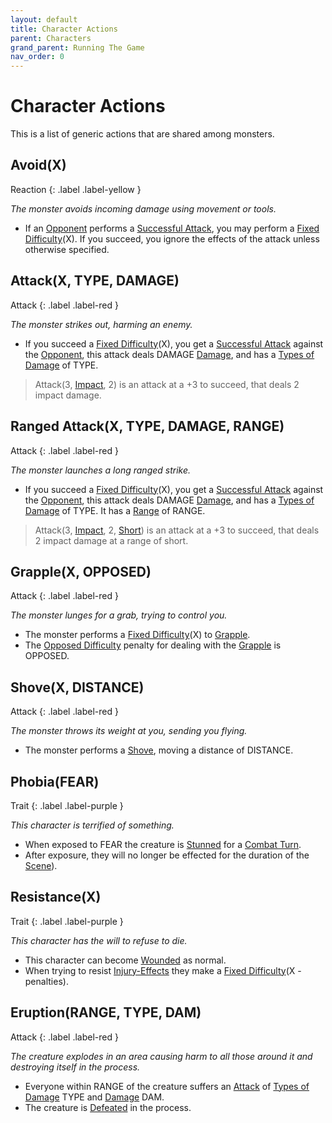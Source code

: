 ```yaml
---
layout: default
title: Character Actions
parent: Characters
grand_parent: Running The Game
nav_order: 0
---
```


# Character Actions
This is a list of generic actions that are shared among monsters.

## Avoid(X)
Reaction
{: .label .label-yellow }

*The monster avoids incoming damage using movement or tools.*

* If an [Opponent](Terminology#Opponent) performs a [Successful Attack](Terminology#Successful%20Attack), you may perform a [Fixed Difficulty](Skills#Fixed%20Difficulty)(X). If you succeed, you ignore the effects of the attack unless otherwise specified.

## Attack(X, TYPE, DAMAGE)
Attack
{: .label .label-red }

*The monster strikes out, harming an enemy.*

* If you succeed a [Fixed Difficulty](Skills#Fixed%20Difficulty)(X), you get a [Successful Attack](Terminology#Successful%20Attack) against the [Opponent](Terminology#Opponent), this attack deals DAMAGE [Damage](Terminology#Damage), and has a [Types of Damage](Injury#Types%20of%20Damage) of TYPE.

> Attack(3, [Impact](Injury#Impact), 2) is an attack at a +3 to succeed, that deals 2 impact damage.


## Ranged Attack(X, TYPE, DAMAGE, RANGE)
Attack
{: .label .label-red }

*The monster launches a long ranged strike.*

* If you succeed a [Fixed Difficulty](Skills#Fixed%20Difficulty)(X), you get a [Successful Attack](Terminology#Successful%20Attack) against the [Opponent](Terminology#Opponent), this attack deals DAMAGE [Damage](Terminology#Damage), and has a [Types of Damage](Injury#Types%20of%20Damage) of TYPE. It has a [Range](Weapons#Range) of RANGE.

> Attack(3, [Impact](Injury#Impact), 2, [Short](Movement#Short)) is an attack at a +3 to succeed, that deals 2 impact damage at a range of short.


## Grapple(X, OPPOSED)
Attack
{: .label .label-red }

*The monster lunges for a grab, trying to control you.*

* The monster performs a [Fixed Difficulty](Skills#Fixed%20Difficulty)(X) to [Grapple](Special-Combat-Actions#Grapple).
* The [Opposed Difficulty](Skills#Opposed%20Difficulty) penalty for dealing with the [Grapple](Special-Combat-Actions#Grapple) is OPPOSED.

## Shove(X, DISTANCE)
Attack
{: .label .label-red }

*The monster throws its weight at you, sending you flying.*

* The monster performs a [Shove](Special-Combat-Actions#Shove), moving a distance of DISTANCE.

## Phobia(FEAR)
Trait
{: .label .label-purple }

*This character is terrified of something.*

* When exposed to FEAR the creature is [Stunned](Effects#Stunned) for a [Combat Turn](Terminology#Combat%20Turn).
* After exposure, they will no longer be effected for the duration of the [Scene](Terminology#Scene)).

## Resistance(X)
Trait
{: .label .label-purple }

*This character has the will to refuse to die.*

* This character can become [Wounded](Effects#Wounded) as normal. 
* When trying to resist [Injury-Effects](Injury-Effects) they make a [Fixed Difficulty](Skills#Fixed%20Difficulty)(X - penalties).

## Eruption(RANGE, TYPE, DAM)
Attack
{: .label .label-red }

*The creature explodes in an area causing harm to all those around it and destroying itself in the process.*

* Everyone within RANGE of the creature suffers an [Attack](Terminology#Attack) of [Types of Damage](Injury#Types%20of%20Damage) TYPE and [Damage](Terminology#Damage) DAM.
* The creature is [Defeated](Effects#Defeated) in the process.
